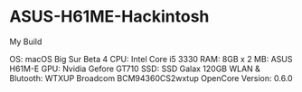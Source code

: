 # ASUS-H61ME-Hackintosh

My Build

OS: macOS Big Sur Beta 4
CPU: Intel Core i5 3330
RAM: 8GB x 2
MB: ASUS H61M-E
GPU: Nvidia Gefore GT710
SSD: SSD Galax 120GB
WLAN & Blutooth: WTXUP Broadcom BCM94360CS2wxtup
OpenCore Version: 0.6.0
